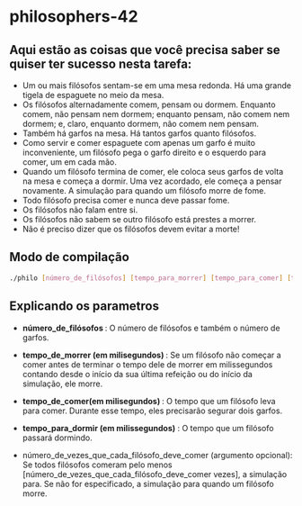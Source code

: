 # philosophers-42
## Aqui estão as coisas que você precisa saber se quiser ter sucesso nesta tarefa:
- Um ou mais filósofos sentam-se em uma mesa redonda.
Há uma grande tigela de espaguete no meio da mesa.
- Os filósofos alternadamente comem, pensam ou dormem.
Enquanto comem, não pensam nem dormem; enquanto pensam,
não comem nem dormem; e, claro, enquanto dormem,
não comem nem pensam.
- Também há garfos na mesa. Há tantos garfos quanto filósofos.
- Como servir e comer espaguete com apenas um garfo é muito inconveniente, um filósofo pega o
garfo direito e o esquerdo para comer, um em cada mão.
- Quando um filósofo termina de comer, ele coloca seus garfos de volta na mesa e começa a dormir.
Uma vez acordado, ele começa a pensar novamente. A simulação para quando um filósofo morre
de fome.
- Todo filósofo precisa comer e nunca deve passar fome.
- Os filósofos não falam entre si.
- Os filósofos não sabem se outro filósofo está prestes a morrer.
- Não é preciso dizer que os filósofos devem evitar a morte!

## Modo de compilação
```bash
./philo [número_de_filósofos] [tempo_para_morrer] [tempo_para_comer] [tempo_para_dormir] <[número_de_vezes_cada_filósofo_deve_comer] esse parametro é opcional>
```
## Explicando os parametros

- <strong> número_de_filósofos </strong>: O número de filósofos e também o número
de garfos.

-  <strong> tempo_de_morrer (em milisegundos) </strong>: Se um filósofo não começar a comer antes de terminar o tempo dele de morrer em milissegundos
contando desde o início da sua última refeição ou do início da simulação, ele morre.
- <strong> tempo_de_comer(em milisegundos) </strong> : O tempo que um filósofo leva para comer.
Durante esse tempo, eles precisarão segurar dois garfos.
- <strong> tempo_para_dormir (em milissegundos)</strong> : O tempo que um filósofo passará dormindo.
- número_de_vezes_que_cada_filósofo_deve_comer (argumento opcional): Se todos
filósofos comeram pelo menos [número_de_vezes_que_cada_filósofo_deve_comer vezes], a simulação
para. Se não for especificado, a simulação para quando um filósofo morre.
